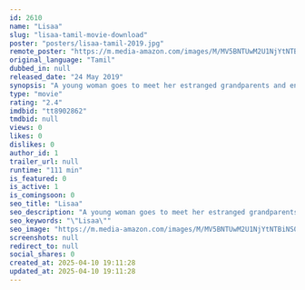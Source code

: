 ```yaml
---
id: 2610
name: "Lisaa"
slug: "lisaa-tamil-movie-download"
poster: "posters/lisaa-tamil-2019.jpg"
remote_poster: "https://m.media-amazon.com/images/M/MV5BNTUwM2U1NjYtNTBiNS00MDU3LWExMTQtZmQwNDYzZmRhMGQ0XkEyXkFqcGdeQXVyOTk3NTc2MzE@._V1_SX300.jpg"
original_language: "Tamil"
dubbed_in: null
released_date: "24 May 2019"
synopsis: "A young woman goes to meet her estranged grandparents and ends up facing life-threatening situations."
type: "movie"
rating: "2.4"
imdbid: "tt8902862"
tmdbid: null
views: 0
likes: 0
dislikes: 0
author_id: 1
trailer_url: null
runtime: "111 min"
is_featured: 0
is_active: 1
is_comingsoon: 0
seo_title: "Lisaa"
seo_description: "A young woman goes to meet her estranged grandparents and ends up facing life-threatening situations."
seo_keywords: "\"Lisaa\""
seo_image: "https://m.media-amazon.com/images/M/MV5BNTUwM2U1NjYtNTBiNS00MDU3LWExMTQtZmQwNDYzZmRhMGQ0XkEyXkFqcGdeQXVyOTk3NTc2MzE@._V1_SX300.jpg"
screenshots: null
redirect_to: null
social_shares: 0
created_at: 2025-04-10 19:11:28
updated_at: 2025-04-10 19:11:28
---
```


